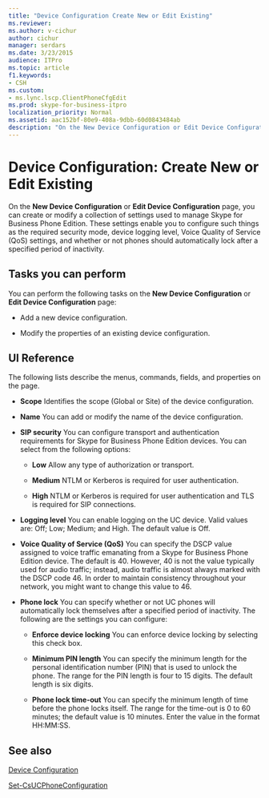 ```yaml
---
title: "Device Configuration Create New or Edit Existing"
ms.reviewer: 
ms.author: v-cichur
author: cichur
manager: serdars
ms.date: 3/23/2015
audience: ITPro
ms.topic: article
f1.keywords:
- CSH
ms.custom:
- ms.lync.lscp.ClientPhoneCfgEdit
ms.prod: skype-for-business-itpro
localization_priority: Normal
ms.assetid: aac152bf-80e9-408a-9dbb-60d0843484ab
description: "On the New Device Configuration or Edit Device Configuration page, you can create or modify a collection of settings used to manage Skype for Business Phone Edition. These settings enable you to configure such things as the required security mode, device logging level, Voice Quality of Service (QoS) settings, and whether or not phones should automatically lock after a specified period of inactivity."
---
```


# Device Configuration: Create New or Edit Existing
 
On the **New Device Configuration** or **Edit Device Configuration** page, you can create or modify a collection of settings used to manage Skype for Business Phone Edition. These settings enable you to configure such things as the required security mode, device logging level, Voice Quality of Service (QoS) settings, and whether or not phones should automatically lock after a specified period of inactivity.
  
## Tasks you can perform

You can perform the following tasks on the **New Device Configuration** or **Edit Device Configuration** page:
  
- Add a new device configuration.
    
- Modify the properties of an existing device configuration.
    
## UI Reference

The following lists describe the menus, commands, fields, and properties on the page.
  
- **Scope** Identifies the scope (Global or Site) of the device configuration.
    
- **Name** You can add or modify the name of the device configuration.
    
- **SIP security** You can configure transport and authentication requirements for Skype for Business Phone Edition devices. You can select from the following options:
    
  - **Low** Allow any type of authorization or transport.
    
  - **Medium** NTLM or Kerberos is required for user authentication.
    
  - **High** NTLM or Kerberos is required for user authentication and TLS is required for SIP connections.
    
- **Logging level** You can enable logging on the UC device. Valid values are: Off; Low; Medium; and High. The default value is Off.
    
- **Voice Quality of Service (QoS)** You can specify the DSCP value assigned to voice traffic emanating from a Skype for Business Phone Edition device. The default is 40. However, 40 is not the value typically used for audio traffic; instead, audio traffic is almost always marked with the DSCP code 46. In order to maintain consistency throughout your network, you might want to change this value to 46.
    
- **Phone lock** You can specify whether or not UC phones will automatically lock themselves after a specified period of inactivity. The following are the settings you can configure:
    
  - **Enforce device locking** You can enforce device locking by selecting this check box.
    
  - **Minimum PIN length** You can specify the minimum length for the personal identification number (PIN) that is used to unlock the phone. The range for the PIN length is four to 15 digits. The default length is six digits.
    
  - **Phone lock time-out** You can specify the minimum length of time before the phone locks itself. The range for the time-out is 0 to 60 minutes; the default value is 10 minutes. Enter the value in the format HH:MM:SS.
    
## See also

[Device Configuration](device-configuration.md)

[Set-CsUCPhoneConfiguration](/powershell/module/skype/set-csucphoneconfiguration?view=skype-ps)